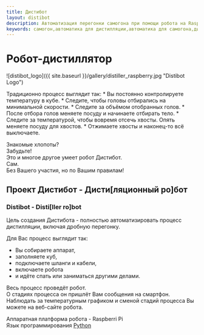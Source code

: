 ```yaml
---
title: Дистибот
layout: distibot
description: Автоматизация перегонки самогона при помощи робота на Raspberry Pi и Python. Весь процесс перегонки проходит под управлением автоматики и без участия человека.
keywords: самогон,автоматика для дистилляции,автоматика для самогона,дистилляция,дробная перегонка,самогоноварение
---
```

# Робот-дистиллятор
![distibot_logo]({{ site.baseurl }}/gallery/distiller_raspberry.jpg "Distibot Logo")

<div class="right-ul" markdown="1">
Традиционно процесс выглядит так:  
* Вы постоянно контролируете температуру в кубе.
* Следите, чтобы головы отбирались на минимальной скорости.
* Следите за объёмом отобранных голов.
* После отбора голов меняете посуду и начинаете отбирать тело.
* Следите за температурой, чтобы вовремя отсечь хвосты. Опять меняете посуду для хвостов.
* Отжимаете хвосты и наконец-то всё выключаете.
</div>

Знакомые хлопоты?  
Забудьте!  
Это и многое другое умеет робот Дистибот.  
Сам.  
Без Вашего участия, но по Вашим правилам!  
## Проект Дистибот - Дисти[ляционный ро]бот  
### Distibot - Disti[ller ro]bot  
Цель создания Дистибота - полностью автоматизировать процесс дистилляции, включая дробную перегонку.

Для Вас процесс выглядит так:

* Вы собираете аппарат,
* заполняете куб,
* подключаете шланги и кабели,
* включаете робота
* и идёте спать или заниматься другими делами.

Весь процесс проведёт робот.  
О стадиях процесса он пришлёт Вам сообщения на смартфон.  
Наблюдать за температурным графиком и сменой стадий процесса Вы можете на веб-сайте робота.

Аппаратная платформа робота - Raspberri Pi  
Язык программирования [Python](https://github.com/vscherbo/distibot "Исходный код проекта")
